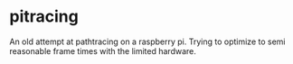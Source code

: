 # pitracing
An old attempt at pathtracing on a raspberry pi. Trying to optimize to semi reasonable frame times with the limited hardware.

